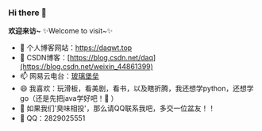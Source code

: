 ### Hi there 👋

**欢迎来访~**  ✨Welcome to visit~✨

- 🔭 个人博客网站：https://daqwt.top
- 🌱 CSDN博客：[https://blog.csdn.net/daq](https://blog.csdn.net/weixin_44861399)
- 📫 网易云电台：[玻璃堡垒](https://music.163.com/#/djradio?id=791862420)
- 😄 我喜欢：玩滑板，看美剧，看书，以及瞎折腾，我还想学python，还想学go（还是先把java学好吧！🤔 ）
- 👯 如果我们'臭味相投'，那么请QQ联系我吧，多交一位盆友！！
- 💬 QQ：2829025551 
